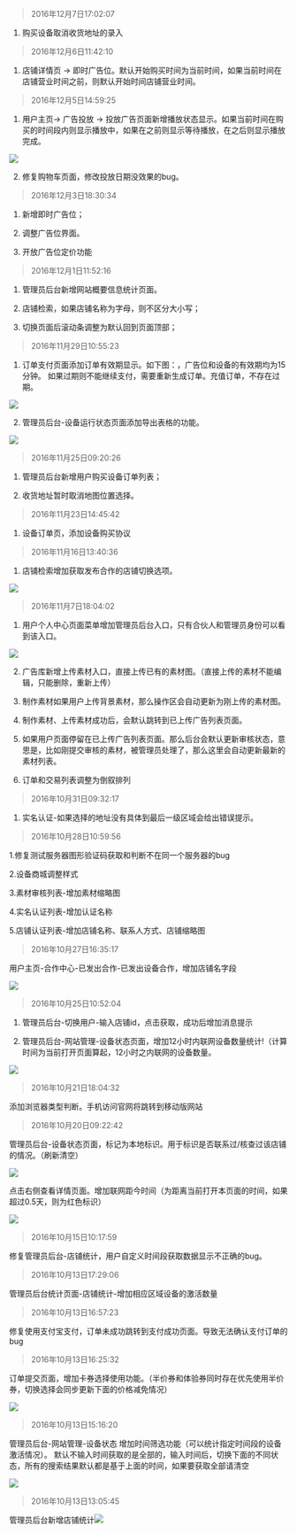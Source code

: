 > 2016年12月7日17:02:07

1. 购买设备取消收货地址的录入

> 2016年12月6日11:42:10

1. 店铺详情页 -> 即时广告位。默认开始购买时间为当前时间，如果当前时间在店铺营业时间之前，则默认开始时间店铺营业时间。
 

> 2016年12月5日14:59:25

1. 用户主页-> 广告投放 -> 投放广告页面新增播放状态显示。如果当前时间在购买的时间段内则显示播放中，如果在之前则显示等待播放，在之后则显示播放完成。

 ![](/assets/QQ截图20161205152241.png)

2. 修复购物车页面，修改投放日期没效果的bug。

> 2016年12月3日18:30:34

1. 新增即时广告位；

2. 调整广告位界面。

3. 开放广告位定价功能


> 2016年12月1日11:52:16

1. 管理员后台新增网站概要信息统计页面。 

2. 店铺检索，如果店铺名称为字母，则不区分大小写；

3. 切换页面后滚动条调整为默认回到页面顶部；

> 2016年11月29日10:55:23

1. 订单支付页面添加订单有效期显示。如下图：，广告位和设备的有效期均为15分钟。 如果过期则不能继续支付，需要重新生成订单。充值订单，不存在过期。

 ![](/assets/QQ截图20161129105443.png)

2. 管理员后台-设备运行状态页面添加导出表格的功能。
 
 ![](/assets/QQ截图20161129124856.png)


> 2016年11月25日09:20:26

1. 管理员后台新增用户购买设备订单列表；

2. 收货地址暂时取消地图位置选择。

> 2016年11月23日14:45:42

1. 设备订单页，添加设备购买协议

> 2016年11月16日13:40:36

1. 店铺检索增加获取发布合作的店铺切换选项。
 
 ![](/assets/QQ截图20161116134116.png)


> 2016年11月7日18:04:02

1. 用户个人中心页面菜单增加管理员后台入口，只有合伙人和管理员身份可以看到该入口。

 ![](/assets/QQ截图20161107180503.png)

2. 广告库新增上传素材入口，直接上传已有的素材图。（直接上传的素材不能编辑，只能删除，重新上传）

3. 制作素材如果用户上传背景素材，那么操作区会自动更新为刚上传的素材图。

4. 制作素材、上传素材成功后，会默认跳转到已上传广告列表页面。

5. 如果用户页面停留在已上传广告列表页面。那么后台会默认更新审核状态，意思是，比如刚提交审核的素材，被管理员处理了，那么这里会自动更新最新的素材列表。

6. 订单和交易列表调整为倒叙排列




> 2016年10月31日09:32:17

1. 实名认证-如果选择的地址没有具体到最后一级区域会给出错误提示。


> 2016年10月28日10:59:56



 1.修复测试服务器图形验证码获取和判断不在同一个服务器的bug



 2.设备商城调整样式



 3.素材审核列表-增加素材缩略图



 4.实名认证列表-增加认证名称



 5.店铺认证列表-增加店铺名称、联系人方式、店铺缩略图





> 2016年10月27日16:35:17



 用户主页-合作中心-已发出合作-已发出设备合作，增加店铺名字段





![](/assets/QQ截图20161027163559.png)





> 2016年10月25日10:52:04



 1. 管理员后台-切换用户-输入店铺id，点击获取，成功后增加消息提示

 2. 管理员后台-网站管理-设备状态页面，增加12小时内联网设备数量统计!（计算时间为当前打开页面算起，12小时之内联网的设备数量。



![](/assets/QQ截图20161025111207.png)





> 2016年10月21日18:04:32



 添加浏览器类型判断。手机访问官网将跳转到移动版网站



>2016年10月20日09:22:42



 管理员后台-设备状态页面，标记为本地标识。用于标识是否联系过/核查过该店铺的情况。（刷新清空）





 ![](/assets/QQ截图20161020092351.png)



 点击右侧查看详情页面。增加联网距今时间（为距离当前打开本页面的时间，如果超过0.5天，则为红色标识）





 ![](/assets/QQ截图20161020092523.png)





> 2016年10月15日10:17:59



 修复管理员后台-店铺统计，用户自定义时间段获取数据显示不正确的bug。





> 2016年10月13日17:29:06



 管理员后台统计页面-店铺统计-增加相应区域设备的激活数量



> 2016年10月13日16:57:23



 修复使用支付宝支付，订单未成功跳转到支付成功页面。导致无法确认支付订单的bug



> 2016年10月13日16:25:32



 订单提交页面，增加卡券选择使用功能。（半价券和体验券同时存在优先使用半价券，切换选择会同步更新下面的价格减免情况）





![](/assets/12.png)



> 2016年10月13日15:16:20



管理员后台-网站管理-设备状态 增加时间筛选功能（可以统计指定时间段的设备激活情况）。 默认不输入时间获取的是全部的，输入时间后，切换下面的不同状态，所有的搜索结果默认都是基于上面的时间，如果要获取全部请清空





 ![](/assets/QQ截图20161013151725.png)



> 2016年10月13日13:05:45



管理员后台新增店铺统计![](/assets/QQ截图20161013130350.png)
